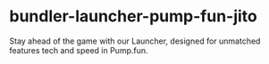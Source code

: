 # bundler-launcher-pump-fun-jito
Stay ahead of the game with our Launcher, designed for unmatched features tech and speed in Pump.fun.
